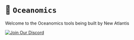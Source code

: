 # 🌊 `Oceanomics`

Welcome to the Oceanomics tools being built by New Atlantis

[![Join Our Discord](https://badgen.net/discord/members/newatlantis)](https://discord.gg/newatlantis)


